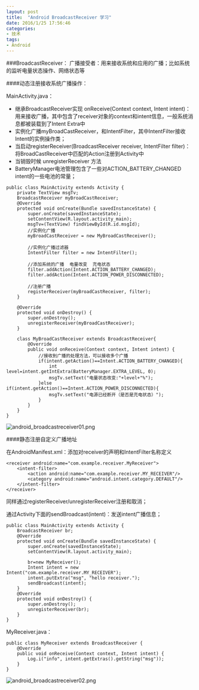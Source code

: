 ```yaml
---
layout: post
title:  "Android BroadcastReceiver 学习"
date: 2016/1/25 17:56:46 
categories:
- 技术
tags:
- Android
---
```


###BroadcastReceiver：
广播接受者：用来接收系统和应用的广播；比如系统的监听电量状态操作、网络状态等

####动态注册接收系统广播操作：

MainActivity.java：
- 继承BroadcastReceiver实现 onReceive(Context context, Intent intent)：用来接收广播，其中包含了receiver对象的context和intent信息，一般系统消息都被装载到了Intent Extra中
- 实例化广播myBroadCastReceiver，和IntentFilter，其中IntentFilter接收Intent的实例操作类；
- 当启动registerReceiver(BroadcastReceiver receiver, IntentFilter filter)：将BroadCastReceiver中匹配的Action注册到Activity中
- 当销毁时候 unregisterReceiver 方法
- BatteryManager电池管理包含了一些对ACTION_BATTERY_CHANGED intent的一些电池的常量；

<nobr/>

	public class MainActivity extends Activity {
		private TextView msgTv;
		BroadcastReceiver myBroadCastReceiver;
		@Override
		protected void onCreate(Bundle savedInstanceState) {
			super.onCreate(savedInstanceState);
			setContentView(R.layout.activity_main);
			msgTv=(TextView) findViewById(R.id.msgId);
			//实例化广播
			myBroadCastReceiver = new MyBroadCastReceiver();
			
			//实例化广播过滤器
			IntentFilter filter = new IntentFilter();
		
			//添加系统的广播  电量改变  充电状态
			filter.addAction(Intent.ACTION_BATTERY_CHANGED);	
			filter.addAction(Intent.ACTION_POWER_DISCONNECTED);
			
			//注册广播
			registerReceiver(myBroadCastReceiver, filter);
		}
	
		@Override
		protected void onDestroy() {
			super.onDestroy();
			unregisterReceiver(myBroadCastReceiver);
		}

		class MyBroadCastReceiver extends BroadcastReceiver{
			@Override
			public void onReceive(Context context, Intent intent) {
				//接收到广播的处理方法，可以接收多个广播
				if(intent.getAction()==Intent.ACTION_BATTERY_CHANGED){
					int level=intent.getIntExtra(BatteryManager.EXTRA_LEVEL, 0);
					msgTv.setText("电量状态改变:"+level+"%");
				}else if(intent.getAction()==Intent.ACTION_POWER_DISCONNECTED){
					msgTv.setText("电源已经断开（是否是充电状态）");
				}
			}
		}
	}

![android_broadcastreceiver01.png]({{site.baseurl}}/public/img/android_broadcastreceiver01.png)

####静态注册自定义广播地址

在AndroidManifest.xml：添加对receiver的声明和IntentFilter名称定义

	<receiver android:name="com.example.receiver.MyReceiver">
		<intent-filter>
		    <action android:name="com.example.receiver.MY_RECEIVER"/>
		    <category android:name="android.intent.category.DEFAULT"/>
		</intent-filter>            
    </receiver>


同样通过registerReceiver/unregisterReceiver注册和取消；

通过Activity下面的sendBroadcast(intent)：发送intent广播信息；

	public class MainActivity extends Activity {
		BroadcastReceiver br;
		@Override
		protected void onCreate(Bundle savedInstanceState) {
			super.onCreate(savedInstanceState);
			setContentView(R.layout.activity_main);
			
			br=new MyReceiver();
			Intent intent = new Intent("com.example.receiver.MY_RECEIVER");  
		    intent.putExtra("msg", "hello receiver.");  
			sendBroadcast(intent);
		}
		@Override
		protected void onDestroy() {  
		    super.onDestroy();  
		    unregisterReceiver(br);  
		}
	}

MyReceiver.java：

	public class MyReceiver extends BroadcastReceiver {
		@Override
		public void onReceive(Context context, Intent intent) {
			Log.i("info", intent.getExtras().getString("msg"));
		}
	}

![android_broadcastreceiver02.png]({{site.baseurl}}/public/img/android_broadcastreceiver02.png)
